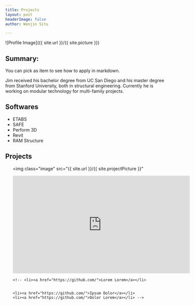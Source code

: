 ```yaml
---
title: Projects
layout: post
headerImage: false
author: Wenjin Situ

---
```

![Profile Image]({{ site.url }}/{{ site.picture }})

## Summary:

You can pick as item to see how to apply in markdown.

<p>Jim received his bachelor degree
from UC San Diego and his master degree from Stanford University, both in structural
engineering. Currently he is working on modular technology for multi-family projects.</p>

<h2>Softwares</h2>

<ul class="skill-list">
	<li>ETABS</li>
	<li>SAFE</li>
	<li>Perform 3D</li>
	<li>Revit</li>
	<li>RAM Structure</li>
</ul>

<h2>Projects</h2>

<ul>

<img class="image" src="{{ site.url }}/{{ site.projectPicture }}"


<iframe width="560" height="310" src="https://www.youtube.com/embed/r7XhWUDj-Ts" frameborder="0" allowfullscreen></iframe>



	<!-- <li><a href="https://github.com/">Lorem Lorem</a></li>


	<li><a href="https://github.com/">Ipsum Dolor</a></li>
	<li><a href="https://github.com/">Dolor Lorem</a></li> -->
</ul>
